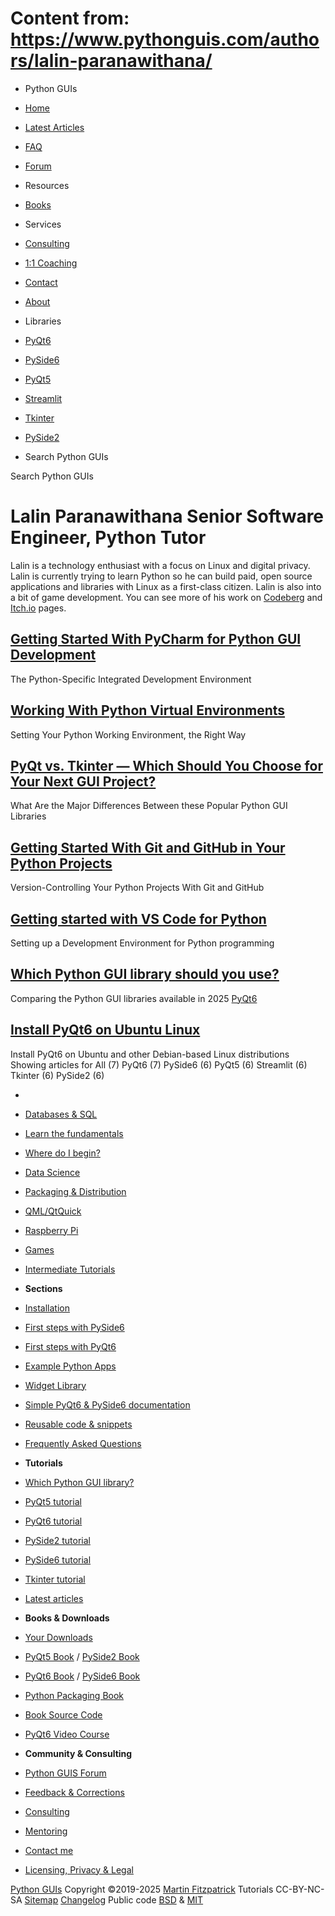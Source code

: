 # Content from: https://www.pythonguis.com/authors/lalin-paranawithana/

[](https://www.pythonguis.com/authors/lalin-paranawithana/#menu)
  * Python GUIs
  * [Home](https://www.pythonguis.com/)
  * [Latest Articles](https://www.pythonguis.com/latest/)
  * [FAQ](https://www.pythonguis.com/faq/)
  * [Forum ](https://forum.pythonguis.com/)
  * Resources
  * [Books](https://www.pythonguis.com/books/)
  * Services
  * [Consulting](https://www.pythonguis.com/hire/)
  * [1:1 Coaching](https://www.pythonguis.com/live/)
  * [Contact](https://www.pythonguis.com/contact/)
  * [About](https://www.pythonguis.com/about/)
  * Libraries
  * [PyQt6](https://www.pythonguis.com/pyqt6/)
  * [PySide6](https://www.pythonguis.com/pyside6/)
  * [PyQt5](https://www.pythonguis.com/pyqt5/)
  * [Streamlit](https://www.pythonguis.com/streamlit/)
  * [Tkinter](https://www.pythonguis.com/tkinter/)
  * [PySide2](https://www.pythonguis.com/pyside2/)


  * Search Python GUIs


[](https://www.pythonguis.com "Python GUIs")
Search Python GUIs
#  Lalin Paranawithana Senior Software Engineer, Python Tutor
Lalin is a technology enthusiast with a focus on Linux and digital privacy. Lalin is currently trying to learn Python so he can build paid, open source applications and libraries with Linux as a first-class citizen.
Lalin is also into a bit of game development. You can see more of his work on [Codeberg](https://codeberg.org/ProfessorCode/) and [Itch.io](https://professorcode.itch.io/) pages.
[](https://www.pythonguis.com/tutorials/getting-started-pycharm/)
## [ Getting Started With PyCharm for Python GUI Development ](https://www.pythonguis.com/tutorials/getting-started-pycharm/)
[](https://www.pythonguis.com/tutorials/getting-started-pycharm/) The Python-Specific Integrated Development Environment 
[](https://www.pythonguis.com/tutorials/python-virtual-environments/)
## [ Working With Python Virtual Environments ](https://www.pythonguis.com/tutorials/python-virtual-environments/)
[](https://www.pythonguis.com/tutorials/python-virtual-environments/) Setting Your Python Working Environment, the Right Way 
[](https://www.pythonguis.com/faq/pyqt-vs-tkinter/)
## [ PyQt vs. Tkinter — Which Should You Choose for Your Next GUI Project? ](https://www.pythonguis.com/faq/pyqt-vs-tkinter/)
[](https://www.pythonguis.com/faq/pyqt-vs-tkinter/) What Are the Major Differences Between these Popular Python GUI Libraries 
[](https://www.pythonguis.com/tutorials/git-github-python/)
## [ Getting Started With Git and GitHub in Your Python Projects ](https://www.pythonguis.com/tutorials/git-github-python/)
[](https://www.pythonguis.com/tutorials/git-github-python/) Version-Controlling Your Python Projects With Git and GitHub 
[](https://www.pythonguis.com/tutorials/getting-started-vs-code-python/)
## [ Getting started with VS Code for Python ](https://www.pythonguis.com/tutorials/getting-started-vs-code-python/)
[](https://www.pythonguis.com/tutorials/getting-started-vs-code-python/) Setting up a Development Environment for Python programming 
[](https://www.pythonguis.com/faq/which-python-gui-library/)
## [ Which Python GUI library should you use? ](https://www.pythonguis.com/faq/which-python-gui-library/)
[](https://www.pythonguis.com/faq/which-python-gui-library/) Comparing the Python GUI libraries available in 2025 
[](https://www.pythonguis.com/installation/install-pyqt6-linux/)
[PyQt6](https://www.pythonguis.com/installation/install-pyqt6-linux/)
## [ Install PyQt6 on Ubuntu Linux ](https://www.pythonguis.com/installation/install-pyqt6-linux/)
[](https://www.pythonguis.com/installation/install-pyqt6-linux/) Install PyQt6 on Ubuntu and other Debian-based Linux distributions 
Showing articles for All (7)  PyQt6 (7)  PySide6 (6)  PyQt5 (6)  Streamlit (6)  Tkinter (6)  PySide2 (6) 
  * [](https://www.pythonguis.com/ "Python GUIs")
  * [Databases & SQL](https://www.pythonguis.com/topics/databases/)
  * [Learn the fundamentals](https://www.pythonguis.com/topics/foundation/)
  * [Where do I begin?](https://www.pythonguis.com/topics/getting-started/)
  * [Data Science](https://www.pythonguis.com/topics/data-science/)
  * [Packaging & Distribution](https://www.pythonguis.com/topics/packaging/)
  * [QML/QtQuick](https://www.pythonguis.com/topics/qml/)
  * [Raspberry Pi](https://www.pythonguis.com/topics/raspberry-pi/)
  * [Games](https://www.pythonguis.com/topics/games/)
  * [Intermediate Tutorials](https://www.pythonguis.com/topics/intermediate/)


  * **Sections**
  * [Installation](https://www.pythonguis.com/installation/)
  * [First steps with PySide6](https://www.pythonguis.com/tutorials/pyside6-creating-your-first-window/)
  * [First steps with PyQt6](https://www.pythonguis.com/tutorials/pyqt6-creating-your-first-window/)
  * [Example Python Apps](https://www.pythonguis.com/examples/)
  * [Widget Library](https://www.pythonguis.com/widgets/)
  * [Simple PyQt6 & PySide6 documentation](https://www.pythonguis.com/docs/)
  * [Reusable code & snippets](https://www.pythonguis.com/code/)
  * [Frequently Asked Questions](https://www.pythonguis.com/faq/)


  * **Tutorials**
  * [Which Python GUI library?](https://www.pythonguis.com/faq/which-python-gui-library/)
  * [PyQt5 tutorial](https://www.pythonguis.com/pyqt5-tutorial/)
  * [PyQt6 tutorial](https://www.pythonguis.com/pyqt6-tutorial/)
  * [PySide2 tutorial](https://www.pythonguis.com/pyside2-tutorial/)
  * [PySide6 tutorial](https://www.pythonguis.com/pyside6-tutorial/)
  * [Tkinter tutorial](https://www.pythonguis.com/tkinter-tutorial/)
  * [Latest articles](https://www.pythonguis.com/blog/)


  * **Books & Downloads**
  * [ Your Downloads](https://www.martinfitzpatrick.com/library/)
  * [PyQt5 Book](https://www.pythonguis.com/pyqt5-book/) / [PySide2 Book](https://www.pythonguis.com/pyside2-book/)
  * [PyQt6 Book](https://www.pythonguis.com/pyqt6-book/) / [PySide6 Book](https://www.pythonguis.com/pyside6-book/)
  * [Python Packaging Book](https://www.pythonguis.com/packaging-book/)
  * [ Book Source Code](https://www.pythonguis.com/books/downloads/)
  * [ PyQt6 Video Course](https://www.martinfitzpatrick.com/pyqt6-crash-course/)


  * **Community & Consulting**
  * [ Python GUIS Forum ](https://forum.pythonguis.com/)
  * [ Feedback & Corrections](https://tally.so/r/wbvxNE)
  * [Consulting](https://www.pythonguis.com/hire/)
  * [Mentoring](https://www.pythonguis.com/live/)
  * [Contact me](https://www.martinfitzpatrick.com/contact)
  * [Licensing, Privacy & Legal](https://www.martinfitzpatrick.com/legal)


[](https://twitter.com/pythonguis) [](https://github.com/pythonguis) [](https://www.facebook.com/pythonguis) [](https://www.youtube.com/channel/UCMW4KwSlygaDef0tgqPjbRQ) [](https://www.linkedin.com/company/pythonguis/)
[Python GUIs](https://www.pythonguis.com/) Copyright ©2019-2025 [ Martin Fitzpatrick](https://www.martinfitzpatrick.com)
Tutorials CC-BY-NC-SA [Sitemap](https://www.pythonguis.com/sitemap/) [Changelog](https://www.pythonguis.com/changelog/) Public code [BSD](https://opensource.org/licenses/BSD-2-Clause) & [MIT](https://opensource.org/licenses/MIT)
